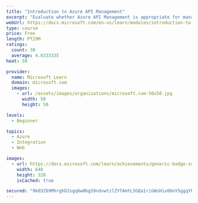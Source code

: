 ```yaml
---
title: "Introduction to Azure API Management"
excerpt: "Evaluate whether Azure API Management is appropriate for managing and exposing your organization's APIs"
webUrl: https://docs.microsoft.com/en-us/learn/modules/introduction-to-azure-api-management/
type: course
price: Free
length: PT29M
ratings:
  count: 30
  average: 4.8333335
heat: 50

provider:
  name: Microsoft Learn
  domain: microsoft.com
  images:
    - url: /assets/images/organizations/microsoft.com-50x50.jpg
      width: 50
      height: 50

levels:
  - Beginner

topics:
  - Azure
  - Integration
  - Web

images:
  - url: https://docs.microsoft.com/learn/achievements/generic-badge-social.png
    width: 640
    height: 320
    isCached: true

secured: "9kO3Z69MhrghD2sgq6wHbgS9ndvwtzlZYfAmtL5GQa1riGWsHiv06nYSggqYkZvxXrVRFzdcN3pWJ4kbtxBgdYa6B6wFHRhJVUYuieuWR6E2DMO6EXgvftif6AkYA8gxDTKGscyJaN1AUowP2BoQ7IqcfySoaWFYPv0vGo8bVz2JAS/L192EDQhTlsnh+wVPQAN/vKnFUmcm5cbQ/oru2vMMODV8cFYtqk9LQjEv3bRVSSXZLdesivCrrf5bRBbviETad6oDszcM4JLU8hD2u4KLGg4GCxcKI7kI77Euc4qZ7SQfm4n08Bjdx7iS1pcmCXdvbuMTzPCPzSbMKY6fN0HWF+hY7NiQ1nTsdmJEBFWT1ohN0OWcco4KFMiG9atXY9VL/WTX4araofliUc9ZdSz3AP5eNqzXLq44+RENx8A=;4aTOHJ7BEFX3zNqt0EbIIQ=="
---
```


